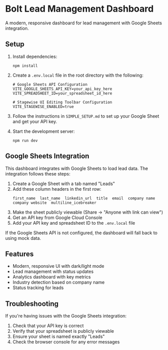 # Bolt Lead Management Dashboard

A modern, responsive dashboard for lead management with Google Sheets integration.

## Setup

1. Install dependencies:
   ```
   npm install
   ```

2. Create a `.env.local` file in the root directory with the following:
   ```
   # Google Sheets API Configuration
   VITE_GOOGLE_SHEETS_API_KEY=your_api_key_here
   VITE_SPREADSHEET_ID=your_spreadsheet_id_here
   
   # Stagewise UI Editing Toolbar Configuration
   VITE_STAGEWISE_ENABLED=true
   ```

3. Follow the instructions in `SIMPLE_SETUP.md` to set up your Google Sheet and get your API key.

4. Start the development server:
   ```
   npm run dev
   ```

## Google Sheets Integration

This dashboard integrates with Google Sheets to load lead data. The integration follows these steps:

1. Create a Google Sheet with a tab named "Leads"
2. Add these column headers in the first row:
   ```
   first_name  last_name  linkedin_url  title  email  company name  company website  multiline_icebreaker
   ```
3. Make the sheet publicly viewable (Share → "Anyone with link can view")
4. Get an API key from Google Cloud Console
5. Add your API key and spreadsheet ID to the `.env.local` file

If the Google Sheets API is not configured, the dashboard will fall back to using mock data.

## Features

- Modern, responsive UI with dark/light mode
- Lead management with status updates
- Analytics dashboard with key metrics
- Industry detection based on company name
- Status tracking for leads

## Troubleshooting

If you're having issues with the Google Sheets integration:

1. Check that your API key is correct
2. Verify that your spreadsheet is publicly viewable
3. Ensure your sheet is named exactly "Leads"
4. Check the browser console for any error messages 